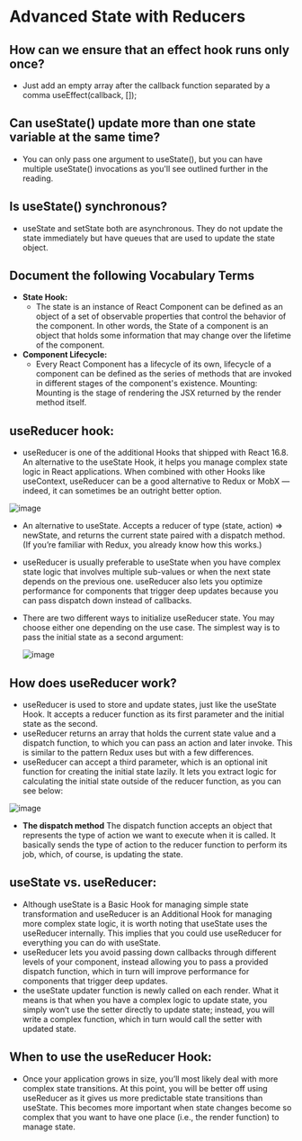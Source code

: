 
#  Advanced State with Reducers

## How can we ensure that an effect hook runs only once?
  - Just add an empty array after the callback function separated by a comma useEffect(callback, []);
## Can useState() update more than one state variable at the same time?
  - You can only pass one argument to useState(), but you can have multiple useState() invocations as you'll see outlined further in the reading.
## Is useState() synchronous?
  - useState and setState both are asynchronous. They do not update the state immediately but have queues that are used to update the state object.


## Document the following Vocabulary Terms

  - **State Hook:**
    - The state is an instance of React Component can be defined as an object of a set of observable properties that control the behavior of the component. In other words, the State of a component is an object that holds some information that may change over the lifetime of the component.
  - **Component Lifecycle:**
    - Every React Component has a lifecycle of its own, lifecycle of a component can be defined as the series of methods that are invoked in different stages of the component's existence. Mounting: Mounting is the stage of rendering the JSX returned by the render method itself.


## useReducer hook:

  - useReducer is one of the additional Hooks that shipped with React 16.8. An alternative to the useState Hook, it helps you manage complex state logic in React applications. When combined with other Hooks like useContext, useReducer can be a good alternative to Redux or MobX — indeed, it can sometimes be an outright better option.
  
  
  
  
  ![image](https://user-images.githubusercontent.com/79833733/128826310-4e004750-39a9-4754-a38b-60d86d2149ba.png)
 
 
  - An alternative to useState. Accepts a reducer of type (state, action) => newState, and returns the current state paired with a dispatch method. (If you’re familiar with Redux, you already know how this works.)

  - useReducer is usually preferable to useState when you have complex state logic that involves multiple sub-values or when the next state depends on the previous one. useReducer also lets you optimize performance for components that trigger deep updates because you can pass dispatch down instead of callbacks.
  - There are two different ways to initialize useReducer state. You may choose either one depending on the use case. The simplest way is to pass the initial state as a second argument:


    ![image](https://user-images.githubusercontent.com/79833733/128826582-387e01c6-3f80-400c-bc9a-140cdcb42d2f.png)



## How does useReducer work?

  - useReducer is used to store and update states, just like the useState Hook. It accepts a reducer function as its first parameter and the initial state as the second.
  - useReducer returns an array that holds the current state value and a dispatch function, to which you can pass an action and later invoke. This is similar to the pattern Redux uses but with a few differences.
  - useReducer can accept a third parameter, which is an optional init function for creating the initial state lazily. It lets you extract logic for calculating the initial state outside of the reducer function, as you can see below:



   ![image](https://user-images.githubusercontent.com/79833733/128827594-0e69a6ab-0f26-4f52-8540-66bfbc3df832.png)



  - **The dispatch method** The dispatch function accepts an object that represents the type of action we want to execute when it is called. It basically sends the type of action to the reducer function to perform its job, which, of course, is updating the state.


## useState vs. useReducer:
  - Although useState is a Basic Hook for managing simple state transformation and useReducer is an Additional Hook for managing more complex state logic, it is worth noting that useState uses the useReducer internally. This implies that you could use useReducer for everything you can do with useState.
  - useReducer lets you avoid passing down callbacks through different levels of your component, instead allowing you to pass a provided dispatch function, which in turn will improve performance for components that trigger deep updates.
  - the useState updater function is newly called on each render. What it means is that when you have a complex logic to update state, you simply won’t use the setter directly to update state; instead, you will write a complex function, which in turn would call the setter with updated state.


## When to use the useReducer Hook:
  - Once your application grows in size, you’ll most likely deal with more complex state transitions. At this point, you will be better off using useReducer as it gives us more predictable state transitions than useState. This becomes more important when state changes become so complex that you want to have one place (i.e., the render function) to manage state.

